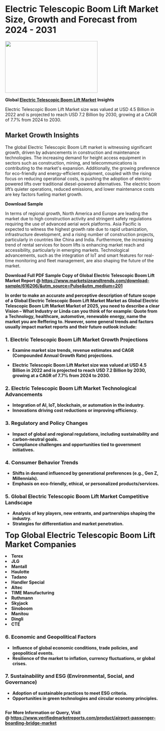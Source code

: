 <H1>Electric Telescopic Boom Lift Market Size, Growth and Forecast from 2024 - 2031</H1><img class="aligncenter size-medium wp-image-584254" src="https://thirdeyenews.in/wp-content/uploads/2024/09/Global-Market-Research-300x168.jpeg" alt="" width="300" height="168" /><p><strong>Global&nbsp;<a href="https://www.marketsizeandtrends.com/download-sample/616206/&amp;utm_source=Pulse&amp;utm_medium=201">Electric Telescopic Boom Lift Market</a> Insights</strong></p><p>Electric Telescopic Boom Lift Market size was valued at USD 4.5 Billion in 2022 and is projected to reach USD 7.2 Billion by 2030, growing at a CAGR of 7.7% from 2024 to 2030.</p><p><h2>Market Growth Insights</h2> <p>The global Electric Telescopic Boom Lift market is witnessing significant growth, driven by advancements in construction and maintenance technologies. The increasing demand for height access equipment in sectors such as construction, mining, and telecommunications is contributing to the market's expansion. Additionally, the growing preference for eco-friendly and energy-efficient equipment, coupled with the rising focus on reducing operational costs, is pushing the adoption of electric-powered lifts over traditional diesel-powered alternatives. The electric boom lift’s quieter operations, reduced emissions, and lower maintenance costs are key factors fueling market growth.</p> <p><strong>Download Sample</strong></p> <p>In terms of regional growth, North America and Europe are leading the market due to high construction activity and stringent safety regulations requiring the use of advanced aerial work platforms. Asia Pacific is expected to witness the highest growth rate due to rapid urbanization, infrastructure development, and a rising number of construction projects, particularly in countries like China and India. Furthermore, the increasing trend of rental services for boom lifts is enhancing market reach and accessibility, particularly in emerging markets. Technological advancements, such as the integration of IoT and smart features for real-time monitoring and fleet management, are also shaping the future of the market.</p> <p><strong></p><p><span class=""><strong>Download Full PDF Sample Copy of Global Electric Telescopic Boom Lift Market Report</strong> @ <a href="https://www.marketsizeandtrends.com/download-sample/616206/&amp;utm_source=Pulse&amp;utm_medium=201" target="_blank">https://www.marketsizeandtrends.com/download-sample/616206/&amp;utm_source=Pulse&amp;utm_medium=201</a></span></p><p>In order to make an accurate and perceptive description of future scope of a Global&nbsp;Electric Telescopic Boom Lift Market Market as Global&nbsp;Electric Telescopic Boom Lift Market Market of 2025, you need to describe a clear Vision &ndash; What Industry or Linda can you think of for example: Quote from a Technology, healthcare, automotive, renewable energy, name the market you are Reffering to. However, some general trends and factors usually impact market reports and their future outlook include:</p><h3>1.&nbsp;<strong>Electric Telescopic Boom Lift Market Growth Projections</strong></h3><ul><li>Examine market size trends, revenue estimates and CAGR (Compounded Annual Growth Rate) projections.</li><li><p>Electric Telescopic Boom Lift Market size was valued at USD 4.5 Billion in 2022 and is projected to reach USD 7.2 Billion by 2030, growing at a CAGR of 7.7% from 2024 to 2030.</p></li></ul><h3>2.&nbsp;<strong>Electric Telescopic Boom Lift Market Technological Advancements</strong></h3><ul><li>Integration of AI, IoT, blockchain, or automation in the industry.</li><li>Innovations driving cost reductions or improving efficiency.</li></ul><h3>3.&nbsp;<strong>Regulatory and Policy Changes</strong></h3><ul><li>Impact of global and regional regulations, including sustainability and carbon-neutral goals.</li><li>Compliance challenges and opportunities tied to government initiatives.</li></ul><h3>4.&nbsp;<strong>Consumer Behavior Trends</strong></h3><ul><li>Shifts in demand influenced by generational preferences (e.g., Gen Z, Millennials).</li><li>Emphasis on eco-friendly, ethical, or personalized products/services.</li></ul><h3>5.&nbsp;<strong>Global Electric Telescopic Boom Lift Market Competitive Landscape</strong></h3><ul><li>Analysis of key players, new entrants, and partnerships shaping the industry.</li><li>Strategies for differentiation and market penetration.</li></ul><p data-pm-slice="1 1 []"><span style="color: inherit; font-family: inherit; font-size: 25px;">Top Global Electric Telescopic Boom Lift Market Companies</span></p><div class="" data-test-id=""><p><li>Terex</li><li> JLG</li><li> Mantall</li><li> Haulotte</li><li> Tadano</li><li> Handler Special</li><li> Altec</li><li> TIME Manufacturing</li><li> Ruthmann</li><li> Skyjack</li><li> Sinoboom</li><li> Manitou</li><li> Dingli</li><li> CTE</li></p></div><h3>6.&nbsp;<strong>Economic and Geopolitical Factors</strong></h3><ul><li>Influence of global economic conditions, trade policies, and geopolitical events.</li><li>Resilience of the market to inflation, currency fluctuations, or global crises.</li></ul><h3>7.&nbsp;<strong>Sustainability and ESG (Environmental, Social, and Governance)</strong></h3><ul><li>Adoption of sustainable practices to meet ESG criteria.</li><li>Opportunities in green technologies and circular economy principles.</li></ul><h2><strong style="font-size: 14px;">For More Information or Query, Visit @&nbsp;</strong><a style="background-color: #ffffff; font-size: 14px;" href="https://www.marketsizeandtrends.com/report/electric-telescopic-boom-lift-market/" target="_blank">https://www.verifiedmarketreports.com/product/airport-passenger-boarding-bridge-market</a></h2>

